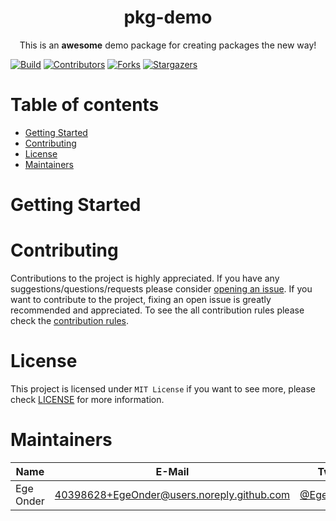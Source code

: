 <h1 align="center">
  pkg-demo
</h1>

<p align="center">
  This is an <strong>awesome</strong> demo package for creating packages the new way!
</p>

[![Build][build-shield]][build-url]
[![Contributors][contributors-shield]][contributors-url]
[![Forks][forks-shield]][forks-url]
[![Stargazers][stars-shield]][stars-url]

# Table of contents

-   [Getting Started](#getting-started)
-   [Contributing](#contributing)
-   [License](#license)
-   [Maintainers](#maintainers)

# Getting Started

# Contributing

Contributions to the project is highly appreciated. If you have any suggestions/questions/requests please consider [opening an issue](https://github.com/EgeOnder/pkg-demo/issues/new). If you want to contribute to the project, fixing an open issue is greatly recommended and appreciated. To see the all contribution rules please check the [contribution rules](CONTRIBUTING.md).

# License

This project is licensed under `MIT License` if you want to see more, please check [LICENSE](LICENSE) for more information.

# Maintainers

| Name      | E-Mail                                     | Twitter                                       | Role      |
| --------- | ------------------------------------------ | --------------------------------------------- | --------- |
| Ege Onder | 40398628+EgeOnder@users.noreply.github.com | [@EgeOnder23](https://twitter.com/EgeOnder23) | developer |

</div>

[build-shield]: https://img.shields.io/github/actions/workflow/status/EgeOnder/pkg-demo/build.yml?style=for-the-badge
[build-url]: https://github.com/EgeOnder/pkg-demo/actions
[contributors-shield]: https://img.shields.io/github/contributors/EgeOnder/pkg-demo.svg?style=for-the-badge
[contributors-url]: https://github.com/EgeOnder/pkg-demo/graphs/contributors
[forks-shield]: https://img.shields.io/github/forks/EgeOnder/pkg-demo.svg?style=for-the-badge
[forks-url]: https://github.com/EgeOnder/pkg-demo/network/members
[stars-shield]: https://img.shields.io/github/stars/EgeOnder/pkg-demo.svg?style=for-the-badge
[stars-url]: https://github.com/EgeOnder/pkg-demo/stargazers
